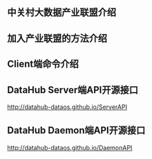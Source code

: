 ## 中关村大数据产业联盟介绍
## 加入产业联盟的方法介绍
## Client端命令介绍
## DataHub Server端API开源接口
http://datahub-dataos.github.io/ServerAPI
## DataHub Daemon端API开源接口
http://datahub-dataos.github.io/DaemonAPI

